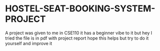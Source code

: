 # HOSTEL-SEAT-BOOKING-SYSTEM-PROJECT
A project was given to me in CSE110 it has a beginner vibe to it but hey I tried the file is in pdf with project report hope this helps but try to do it yourself and improve it

